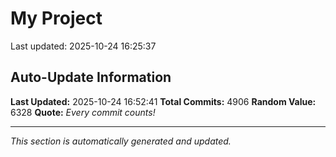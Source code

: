 # My Project


Last updated: 2025-10-24 16:25:37

















































































































































































































































































































































































































































































































































































































































































































































































































































































































































































































































































































































































































































































































































































































































































































































































































































































































































































































































































































































































































































































































































































































































































































































































































































































































































































































































































































































































































































































































































































































































































































































































































































































































































































































































































































































































































































































































































































































































































































































































































































































































































































































































































































































































































































































































































































































































































































































































































































































































































































































































































































































































































































































































































































































































































































## Auto-Update Information

**Last Updated:** 2025-10-24 16:52:41
**Total Commits:** 4906
**Random Value:** 6328
**Quote:** _Every commit counts!_

---
_This section is automatically generated and updated._